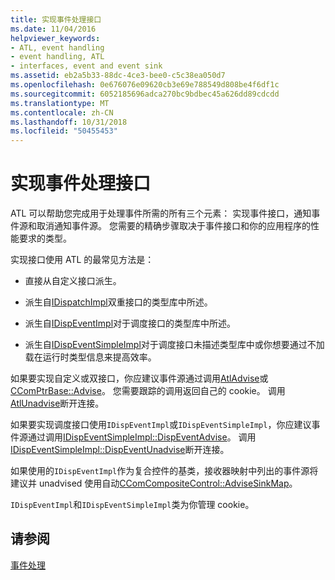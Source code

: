 ```yaml
---
title: 实现事件处理接口
ms.date: 11/04/2016
helpviewer_keywords:
- ATL, event handling
- event handling, ATL
- interfaces, event and event sink
ms.assetid: eb2a5b33-88dc-4ce3-bee0-c5c38ea050d7
ms.openlocfilehash: 0e676076e09620cb3e69e788549d808be4f6df1c
ms.sourcegitcommit: 6052185696adca270bc9bdbec45a626dd89cdcdd
ms.translationtype: MT
ms.contentlocale: zh-CN
ms.lasthandoff: 10/31/2018
ms.locfileid: "50455453"
---
```

# <a name="implementing-the-event-handling-interface"></a>实现事件处理接口

ATL 可以帮助您完成用于处理事件所需的所有三个元素： 实现事件接口，通知事件源和取消通知事件源。 您需要的精确步骤取决于事件接口和你的应用程序的性能要求的类型。

实现接口使用 ATL 的最常见方法是：

- 直接从自定义接口派生。

- 派生自[IDispatchImpl](../atl/reference/idispatchimpl-class.md)双重接口的类型库中所述。

- 派生自[IDispEventImpl](../atl/reference/idispeventimpl-class.md)对于调度接口的类型库中所述。

- 派生自[IDispEventSimpleImpl](../atl/reference/idispeventsimpleimpl-class.md)对于调度接口未描述类型库中或你想要通过不加载在运行时类型信息来提高效率。

如果要实现自定义或双接口，你应建议事件源通过调用[AtlAdvise](reference/connection-point-global-functions.md#atladvise)或[CComPtrBase::Advise](../atl/reference/ccomptrbase-class.md#advise)。 您需要跟踪的调用返回自己的 cookie。 调用[AtlUnadvise](reference/connection-point-global-functions.md#atlunadvise)断开连接。

如果要实现调度接口使用`IDispEventImpl`或`IDispEventSimpleImpl`，你应建议事件源通过调用[IDispEventSimpleImpl::DispEventAdvise](../atl/reference/idispeventsimpleimpl-class.md#dispeventadvise)。 调用[IDispEventSimpleImpl::DispEventUnadvise](../atl/reference/idispeventsimpleimpl-class.md#dispeventunadvise)断开连接。

如果使用的`IDispEventImpl`作为复合控件的基类，接收器映射中列出的事件源将建议并 unadvised 使用自动[CComCompositeControl::AdviseSinkMap](../atl/reference/ccomcompositecontrol-class.md#advisesinkmap)。

`IDispEventImpl`和`IDispEventSimpleImpl`类为你管理 cookie。

## <a name="see-also"></a>请参阅

[事件处理](../atl/event-handling-and-atl.md)
